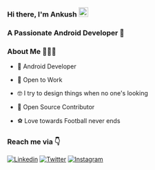 <!--
**ankushmundhra/ankushmundhra** is a ✨ _special_ ✨ repository because its `README.md` (this file) appears on your GitHub profile.

Here are some ideas to get you started:

- 🔭 I’m currently working on ...
- 🌱 I’m currently learning ...
- 👯 I’m looking to collaborate on ...
- 🤔 I’m looking for help with ...
- 💬 Ask me about ...
- 📫 How to reach me: ...
- 😄 Pronouns: ...
- ⚡ Fun fact: ...
-->

### Hi there, I'm Ankush&nbsp;<img src="https://github.com/TheDudeThatCode/TheDudeThatCode/blob/master/Assets/Hi.gif" width="22px">

### A Passionate Android Developer 🚀 

### About Me 🤷🏻‍♂️

* 📱 Android Developer

* 🔭 Open to Work

* 🤓 I try to design things when no one's looking

* 📝 Open Source Contributor

* ⚽ Love towards Football never ends

### 


### Reach me via 👇

[![Linkedin](https://img.shields.io/badge/LinkedIn-blue.svg?style=for-the-badge&logo=linkedin)](https://www.linkedin.com/in/ankush9040/)
[![Twitter](https://img.shields.io/badge/Twitter-skyblue.svg?style=for-the-badge&logo=twitter)](https://twitter.com/ankushmundhra15)
[![Instagram](https://img.shields.io/badge/Instagram-gray.svg?style=for-the-badge&logo=instagram)](https://www.instagram.com/ankush_mundhra/)
